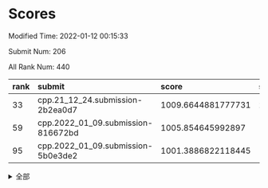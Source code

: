 # Scores

Modified Time: 2022-01-12 00:15:33

Submit Num: 206

All Rank Num: 440

| rank |               submit               |       score        |       sigma        | pk_num |
| :--- | :--------------------------------- | :----------------- | :----------------- | :----- |
| 33   | cpp.21_12_24.submission-2b2ea0d7   | 1009.6644881777731 | 2.7324013801139158 | 6      |
| 59   | cpp.2022_01_09.submission-816672bd | 1005.854645992897  | 1.8798103505361696 | 10     |
| 95   | cpp.2022_01_09.submission-5b0e3de2 | 1001.3886822118445 | 1.915377704102621  | 9      |


<details>
<summary>全部</summary>

| rank |                 submit                 |       score        |       sigma        | pk_num |
| :--- | :------------------------------------- | :----------------- | :----------------- | :----- |
| 1    | gobigger.level_3.submission_level_3_36 | 1017.7349664044608 | 3.520179754512343  | 6      |
| 2    | gobigger.level_3.submission_level_3_0  | 1013.9219251633133 | 2.2537733682025136 | 7      |
| 3    | gobigger.level_3.submission_level_3_28 | 1013.9067175314983 | 2.4861733746246184 | 10     |
| 4    | gobigger.level_3.submission_level_3_2  | 1013.8778445949537 | 2.5634271680500715 | 6      |
| 5    | gobigger.level_3.submission_level_3_25 | 1013.5442882014205 | 2.4358103910979607 | 9      |
| 6    | gobigger.level_3.submission_level_3_1  | 1013.1172056749195 | 2.233434867621086  | 10     |
| 7    | gobigger.level_3.submission_level_3_38 | 1012.7832985291099 | 2.4463615601081146 | 7      |
| 8    | gobigger.level_3.submission_level_3_44 | 1012.6932713019628 | 2.7520748879245733 | 8      |
| 9    | gobigger.level_3.submission_level_3_29 | 1012.5743419423143 | 2.1814465367841294 | 10     |
| 10   | gobigger.level_3.submission_level_3_4  | 1012.40707172617   | 2.136330123676347  | 8      |
| 11   | gobigger.level_3.submission_level_3_14 | 1012.3452171038307 | 2.3869824984858385 | 10     |
| 12   | gobigger.level_3.submission_level_3_21 | 1012.3004572830042 | 2.396831838964075  | 8      |
| 13   | gobigger.level_3.submission_level_3_45 | 1012.2053845819569 | 2.781085695944416  | 7      |
| 14   | gobigger.level_1.submission_level_1_35 | 1012.1879230599524 | 2.834797730957164  | 6      |
| 15   | gobigger.level_3.submission_level_3_15 | 1012.11477089805   | 2.2449993250643385 | 8      |
| 16   | gobigger.level_3.submission_level_3_22 | 1012.076148008349  | 1.7900582758460566 | 13     |
| 17   | gobigger.level_3.submission_level_3_35 | 1012.0446933826289 | 2.145783960647464  | 9      |
| 18   | gobigger.level_3.submission_level_3_20 | 1012.0271374329302 | 2.4294429076153885 | 7      |
| 19   | gobigger.level_3.submission_level_3_37 | 1011.6953923877612 | 2.282487574174901  | 8      |
| 20   | gobigger.level_3.submission_level_3_47 | 1011.6495183196921 | 2.120842282491319  | 8      |
| 21   | gobigger.level_3.submission_level_3_19 | 1011.0781919541904 | 2.0920825614506495 | 11     |
| 22   | gobigger.level_3.submission_level_3_18 | 1011.0695555344206 | 2.2284301996221387 | 8      |
| 23   | gobigger.level_3.submission_level_3_27 | 1011.0453832340988 | 2.075237871932928  | 10     |
| 24   | gobigger.level_3.submission_level_3_11 | 1010.9781679437821 | 2.2940062410288298 | 9      |
| 25   | gobigger.level_3.submission_level_3_17 | 1010.965239693633  | 2.122861536942605  | 9      |
| 26   | gobigger.level_3.submission_level_3_34 | 1010.9408042368193 | 2.6315168125522423 | 8      |
| 27   | gobigger.level_3.submission_level_3_7  | 1010.8292692990337 | 2.288250774345565  | 8      |
| 28   | gobigger.level_3.submission_level_3_5  | 1010.7889616555304 | 2.2928476706831677 | 7      |
| 29   | gobigger.level_3.submission_level_3_24 | 1010.772755505185  | 2.818192153008097  | 8      |
| 30   | gobigger.level_3.submission_level_3_12 | 1010.7405845581112 | 2.1120959004776045 | 10     |
| 31   | gobigger.level_3.submission_level_3_6  | 1010.5447365178285 | 1.8842373093337583 | 10     |
| 32   | gobigger.level_3.submission_level_3_13 | 1010.0408143831046 | 1.9689854830929103 | 11     |
| 33   | cpp.21_12_24.submission-2b2ea0d7       | 1009.6644881777731 | 2.7324013801139158 | 6      |
| 34   | gobigger.level_3.submission_level_3_40 | 1009.5960317580574 | 1.666153364270042  | 12     |
| 35   | gobigger.level_3.submission_level_3_42 | 1009.4720622304812 | 2.039622145393474  | 8      |
| 36   | gobigger.level_3.submission_level_3_26 | 1009.4501712398006 | 2.223028362503551  | 9      |
| 37   | gobigger.level_3.submission_level_3_46 | 1009.4097050769731 | 2.2387079115299864 | 6      |
| 38   | gobigger.level_3.submission_level_3_10 | 1009.2224405077186 | 2.24890594387338   | 6      |
| 39   | gobigger.level_3.submission_level_3_32 | 1008.986733972905  | 2.088939644788944  | 7      |
| 40   | gobigger.level_3.submission_level_3_41 | 1008.4055574843667 | 2.0297166451435045 | 9      |
| 41   | gobigger.level_3.submission_level_3_33 | 1008.3771993139212 | 2.0181596449119317 | 7      |
| 42   | gobigger.level_3.submission_level_3_3  | 1008.3034851909613 | 2.364766664007919  | 9      |
| 43   | gobigger.level_3.submission_level_3_8  | 1008.111789974672  | 2.5010842361359598 | 7      |
| 44   | gobigger.level_3.submission_level_3_16 | 1008.067416835388  | 2.11819962295886   | 9      |
| 45   | gobigger.level_3.submission_level_3_43 | 1008.0566847127964 | 2.0601556086681705 | 8      |
| 46   | gobigger.level_3.submission_level_3_23 | 1007.9908912331479 | 2.258003720102439  | 9      |
| 47   | gobigger.level_1.submission_level_1_27 | 1007.7142439153806 | 2.2179031669067504 | 6      |
| 48   | gobigger.level_3.submission_level_3_31 | 1007.6610815113937 | 2.236032607492571  | 11     |
| 49   | gobigger.level_1.submission_level_1_21 | 1007.6019564595922 | 2.0916302411111705 | 10     |
| 50   | gobigger.level_3.submission_level_3_49 | 1007.3311018365358 | 1.8883644077042732 | 9      |
| 51   | gobigger.jsonzb.submission_level_4_0   | 1007.1270982472444 | 1.7979828348310318 | 9      |
| 52   | gobigger.level_1.submission_level_1_41 | 1006.821227970053  | 2.3649416129871788 | 5      |
| 53   | gobigger.level_3.submission_level_3_48 | 1006.672408625631  | 2.4120439295560034 | 7      |
| 54   | gobigger.level_1.submission_level_1_25 | 1006.6710370786009 | 2.0406430248218506 | 8      |
| 55   | gobigger.level_3.submission_level_3_30 | 1006.3391627620008 | 2.06252023308732   | 9      |
| 56   | gobigger.level_3.submission_level_3_39 | 1006.335853579865  | 2.1724667973547866 | 9      |
| 57   | gobigger.level_3.submission_level_3_9  | 1006.2599437314142 | 2.425547620273266  | 8      |
| 58   | gobigger.level_1.submission_level_1_8  | 1005.8796490713992 | 2.078182235899445  | 7      |
| 59   | cpp.2022_01_09.submission-816672bd     | 1005.854645992897  | 1.8798103505361696 | 10     |
| 60   | gobigger.level_1.submission_level_1_30 | 1005.6511834579832 | 2.080763632589302  | 8      |
| 61   | gobigger.level_1.submission_level_1_3  | 1005.6296749791702 | 2.3218214934304635 | 7      |
| 62   | gobigger.level_1.submission_level_1_9  | 1005.5782611368512 | 1.7988829070313033 | 10     |
| 63   | gobigger.level_1.submission_level_1_18 | 1005.4528719602713 | 2.0697505956460316 | 8      |
| 64   | gobigger.level_1.submission_level_1_1  | 1005.3911795524182 | 3.21823140620295   | 5      |
| 65   | gobigger.level_1.submission_level_1_13 | 1005.2823866703287 | 1.823614976084114  | 8      |
| 66   | gobigger.level_1.submission_level_1_36 | 1004.7732971656368 | 1.9583067419877125 | 10     |
| 67   | gobigger.level_1.submission_level_1_29 | 1004.7704506369746 | 2.0513406621107872 | 9      |
| 68   | gobigger.level_1.submission_level_1_2  | 1004.3248452810382 | 1.9754049704387397 | 9      |
| 69   | gobigger.level_1.submission_level_1_5  | 1004.2941663121092 | 1.9550580303551015 | 10     |
| 70   | gobigger.level_1.submission_level_1_44 | 1004.2799080317469 | 2.0125487973184066 | 9      |
| 71   | gobigger.level_1.submission_level_1_47 | 1004.2353506652129 | 2.369306349406864  | 8      |
| 72   | gobigger.level_1.submission_level_1_6  | 1004.1817841347771 | 2.14041403669398   | 8      |
| 73   | gobigger.level_1.submission_level_1_33 | 1004.1356684197063 | 1.9740950585855026 | 9      |
| 74   | gobigger.level_1.submission_level_1_14 | 1004.0340884180974 | 2.6899613915711402 | 5      |
| 75   | gobigger.level_1.submission_level_1_17 | 1003.5418714357822 | 2.2551935462990236 | 7      |
| 76   | gobigger.level_1.submission_level_1_4  | 1003.5316942325135 | 1.8357206829484238 | 10     |
| 77   | gobigger.level_1.submission_level_1_31 | 1003.3090247898226 | 1.738281478344421  | 11     |
| 78   | gobigger.level_1.submission_level_1_34 | 1003.1720242832946 | 1.9166366715353622 | 8      |
| 79   | gobigger.level_1.submission_level_1_24 | 1003.1305547740363 | 2.0387978461671366 | 9      |
| 80   | gobigger.level_1.submission_level_1_46 | 1002.7444982097135 | 2.106173820301854  | 7      |
| 81   | gobigger.level_1.submission_level_1_42 | 1002.7310770269264 | 1.7718247533247231 | 9      |
| 82   | gobigger.level_1.submission_level_1_16 | 1002.6151735897253 | 2.1382095526559275 | 7      |
| 83   | gobigger.level_1.submission_level_1_7  | 1002.576723722553  | 1.7858479519685186 | 11     |
| 84   | gobigger.level_1.submission_level_1_15 | 1002.568328053067  | 1.9147960411737168 | 9      |
| 85   | gobigger.level_1.submission_level_1_22 | 1002.4497249371196 | 2.3197165885922715 | 6      |
| 86   | gobigger.level_1.submission_level_1_37 | 1002.4240115269672 | 2.11009051362698   | 9      |
| 87   | gobigger.level_1.submission_level_1_39 | 1002.3755365248736 | 1.7853388616748738 | 10     |
| 88   | gobigger.level_1.submission_level_1_43 | 1002.3624442367955 | 1.7392629924299754 | 11     |
| 89   | gobigger.level_1.submission_level_1_45 | 1002.1643524523996 | 1.9147653039862265 | 9      |
| 90   | gobigger.level_1.submission_level_1_12 | 1002.108307147575  | 1.9905953288286866 | 9      |
| 91   | gobigger.level_1.submission_level_1_32 | 1001.9406790451143 | 2.0821819088457927 | 7      |
| 92   | gobigger.level_1.submission_level_1_49 | 1001.6551994127151 | 1.7294077851409977 | 13     |
| 93   | gobigger.level_1.submission_level_1_20 | 1001.6390760693939 | 1.8314039130585091 | 8      |
| 94   | gobigger.level_1.submission_level_1_38 | 1001.5914911906054 | 2.11758917661913   | 7      |
| 95   | cpp.2022_01_09.submission-5b0e3de2     | 1001.3886822118445 | 1.915377704102621  | 9      |
| 96   | gobigger.level_1.submission_level_1_23 | 1001.2795334314198 | 1.7245902188966027 | 12     |
| 97   | gobigger.level_1.submission_level_1_28 | 1001.2360854169418 | 1.9428116142793577 | 9      |
| 98   | gobigger.level_1.submission_level_1_19 | 1001.20686096063   | 2.103528082344035  | 6      |
| 99   | gobigger.level_1.submission_level_1_48 | 1000.9330160053732 | 1.8844358736302516 | 7      |
| 100  | gobigger.level_1.submission_level_1_26 | 1000.8704837264506 | 2.358038658127488  | 7      |
| 101  | gobigger.level_1.submission_level_1_11 | 1000.5946745981629 | 1.7782105690836045 | 10     |
| 102  | gobigger.level_1.submission_level_1_0  | 1000.4155312719597 | 1.7808801510456627 | 10     |
| 103  | gobigger.level_1.submission_level_1_10 | 999.8274431422449  | 2.251187246414242  | 7      |
| 104  | gobigger.random.submission_random_46   | 999.1694386429174  | 1.8757160445734933 | 7      |
| 105  | gobigger.level_2.submission_level_2_27 | 998.9070077193721  | 2.17151159719423   | 5      |
| 106  | gobigger.level_1.submission_level_1_40 | 998.7345047945063  | 2.2468232384079947 | 8      |
| 107  | gobigger.random.submission_random_49   | 998.5088932110624  | 1.6733742606206528 | 10     |
| 108  | gobigger.random.submission_random_31   | 998.3972813270075  | 2.0428476002277085 | 8      |
| 109  | gobigger.level_2.submission_level_2_31 | 998.3101111249803  | 1.9044258714972175 | 9      |
| 110  | gobigger.random.submission_random_0    | 998.1763477431102  | 1.7994817284818432 | 9      |
| 111  | gobigger.random.submission_random_17   | 998.1262710036514  | 1.8035253482286728 | 9      |
| 112  | gobigger.random.submission_random_9    | 997.9932108421293  | 1.9323207710997456 | 8      |
| 113  | gobigger.random.submission_random_24   | 997.871424543711   | 1.798325992131425  | 10     |
| 114  | gobigger.random.submission_random_26   | 997.848878409313   | 1.8974362964330995 | 8      |
| 115  | gobigger.random.submission_random_19   | 997.8050549860836  | 2.3827304209536018 | 5      |
| 116  | gobigger.random.submission_random_39   | 997.6793915241636  | 2.1870106100118747 | 6      |
| 117  | gobigger.level_2.submission_level_2_21 | 997.6251047103477  | 2.1073240204102395 | 7      |
| 118  | gobigger.random.submission_random_14   | 997.6160828950706  | 2.023336557334085  | 9      |
| 119  | gobigger.random.submission_random_8    | 997.5741458351154  | 1.8589520722790107 | 10     |
| 120  | gobigger.random.submission_random_29   | 997.563018119471   | 1.7589905062784361 | 9      |
| 121  | gobigger.random.submission_random_15   | 997.5231016610106  | 1.9828506554989525 | 8      |
| 122  | gobigger.random.submission_random_2    | 997.5154371534401  | 1.8104820884325652 | 11     |
| 123  | gobigger.random.submission_random_35   | 997.444453624568   | 2.0392442998472364 | 9      |
| 124  | gobigger.random.submission_random_30   | 997.1967404875603  | 2.135432152788405  | 7      |
| 125  | gobigger.random.submission_random_13   | 997.1612754972305  | 1.9722081336907056 | 8      |
| 126  | gobigger.random.submission_random_18   | 997.1397427752984  | 1.8677020711446133 | 7      |
| 127  | gobigger.random.submission_random_22   | 997.0184558085282  | 2.070357759593365  | 6      |
| 128  | gobigger.random.submission_random_5    | 996.855770279043   | 1.9617706546632823 | 8      |
| 129  | gobigger.level_2.submission_level_2_49 | 996.7491582101917  | 2.1104688766160655 | 9      |
| 130  | gobigger.level_2.submission_level_2_32 | 996.5761440408496  | 2.1606180412355447 | 8      |
| 131  | gobigger.random.submission_random_1    | 996.5011867300163  | 2.33116061068385   | 7      |
| 132  | gobigger.random.submission_random_7    | 996.4220508235613  | 1.9855273670670104 | 9      |
| 133  | gobigger.random.submission_random_36   | 996.2470858266529  | 2.3436920803396015 | 7      |
| 134  | gobigger.random.submission_random_44   | 996.192036518422   | 1.8062028346621075 | 10     |
| 135  | gobigger.random.submission_random_40   | 996.1853486332088  | 1.7627617145333472 | 8      |
| 136  | gobigger.level_2.submission_level_2_19 | 996.1287994290774  | 2.093547659656199  | 7      |
| 137  | gobigger.random.submission_random_4    | 996.1061266533483  | 1.8443315828812077 | 9      |
| 138  | gobigger.random.submission_random_45   | 996.0638189061181  | 1.9576426183659477 | 8      |
| 139  | gobigger.random.submission_random_25   | 995.9355682294965  | 1.8618920993203392 | 9      |
| 140  | gobigger.random.submission_random_21   | 995.925945416403   | 2.256243942107995  | 8      |
| 141  | gobigger.random.submission_random_38   | 995.9233166492605  | 2.049593592768261  | 8      |
| 142  | gobigger.level_2.submission_level_2_33 | 995.8555486924597  | 1.8474582279039893 | 10     |
| 143  | gobigger.random.submission_random_43   | 995.7417123542708  | 1.8808334753428775 | 8      |
| 144  | gobigger.random.submission_random_32   | 995.7100664996493  | 2.202042143800424  | 8      |
| 145  | gobigger.random.submission_random_10   | 995.6774490347838  | 2.062525408595026  | 9      |
| 146  | gobigger.level_2.submission_level_2_38 | 995.488688504861   | 2.1633348085555673 | 8      |
| 147  | gobigger.random.submission_random_6    | 995.476688622711   | 1.9097414224130704 | 10     |
| 148  | gobigger.random.submission_random_11   | 995.4316633771812  | 2.0384869266965238 | 9      |
| 149  | gobigger.random.submission_random_41   | 995.4246640713154  | 1.8826679331745988 | 9      |
| 150  | gobigger.level_2.submission_level_2_12 | 995.250753213418   | 2.136010039440146  | 6      |
| 151  | gobigger.random.submission_random_20   | 995.1074522233337  | 2.031720690247688  | 9      |
| 152  | gobigger.level_2.submission_level_2_40 | 994.9938765209846  | 1.9792881194192486 | 10     |
| 153  | gobigger.random.submission_random_34   | 994.862585771472   | 1.9561580801308238 | 10     |
| 154  | gobigger.level_2.submission_level_2_35 | 994.6455701543671  | 1.7979621203006892 | 9      |
| 155  | gobigger.random.submission_random_48   | 994.5459652448345  | 1.936652761951981  | 8      |
| 156  | gobigger.level_2.submission_level_2_24 | 994.473560551926   | 2.3917406565784565 | 7      |
| 157  | gobigger.random.submission_random_28   | 994.4034474176837  | 1.91147676449773   | 9      |
| 158  | gobigger.random.submission_random_27   | 994.3900750209665  | 1.7773271118056946 | 11     |
| 159  | gobigger.level_2.submission_level_2_25 | 994.1076838679699  | 2.0271391098735663 | 10     |
| 160  | gobigger.level_2.submission_level_2_0  | 994.0610144958596  | 1.6705200416552093 | 12     |
| 161  | gobigger.random.submission_random_47   | 993.9614808450707  | 2.0348466869398285 | 9      |
| 162  | gobigger.random.submission_random_16   | 993.8833994314938  | 2.1235903468137964 | 7      |
| 163  | gobigger.random.submission_random_42   | 993.6961639858379  | 2.0901457485764907 | 8      |
| 164  | gobigger.level_2.submission_level_2_36 | 993.6738082951949  | 1.8222700335217932 | 9      |
| 165  | gobigger.level_2.submission_level_2_11 | 993.670626584277   | 2.1615574964909823 | 9      |
| 166  | gobigger.random.submission_random_23   | 993.5869788309384  | 1.885666959932648  | 8      |
| 167  | gobigger.level_2.submission_level_2_17 | 993.4962323538575  | 1.8220257717542867 | 11     |
| 168  | gobigger.random.submission_random_33   | 993.4922947821982  | 2.0577395106409715 | 8      |
| 169  | gobigger.level_2.submission_level_2_15 | 993.3628880387502  | 2.2635233694466357 | 8      |
| 170  | gobigger.level_2.submission_level_2_37 | 993.3407764795858  | 1.9838433017362525 | 10     |
| 171  | gobigger.random.submission_random_12   | 993.3008366804122  | 1.896238509251505  | 12     |
| 172  | gobigger.level_2.submission_level_2_26 | 993.2637766018639  | 1.8350881989122374 | 12     |
| 173  | gobigger.level_2.submission_level_2_16 | 993.1327554470163  | 2.083098141486591  | 9      |
| 174  | gobigger.level_2.submission_level_2_29 | 992.946562166117   | 2.4940613762979638 | 5      |
| 175  | gobigger.level_2.submission_level_2_10 | 992.9060772484543  | 1.89002325979936   | 9      |
| 176  | gobigger.random.submission_random_3    | 992.9033970829083  | 1.792255627382535  | 10     |
| 177  | gobigger.level_2.submission_level_2_42 | 992.8961819622782  | 2.0739105651291827 | 10     |
| 178  | gobigger.level_2.submission_level_2_34 | 992.8237059855759  | 2.2364474840314803 | 8      |
| 179  | gobigger.level_2.submission_level_2_23 | 992.7671097998247  | 2.368824125367509  | 6      |
| 180  | gobigger.level_2.submission_level_2_43 | 992.7101595809825  | 1.7090811957641614 | 11     |
| 181  | gobigger.level_2.submission_level_2_5  | 992.3422877147026  | 2.064721749801876  | 12     |
| 182  | gobigger.level_2.submission_level_2_48 | 992.3347273299597  | 2.1747903929393564 | 8      |
| 183  | gobigger.level_2.submission_level_2_30 | 992.2299291872396  | 1.8015402651238426 | 11     |
| 184  | gobigger.level_2.submission_level_2_47 | 992.1718372771326  | 2.0110275917686624 | 9      |
| 185  | gobigger.level_2.submission_level_2_3  | 992.1188353285584  | 1.9125568010082385 | 10     |
| 186  | gobigger.level_2.submission_level_2_20 | 991.8548005404516  | 2.0571768568296656 | 8      |
| 187  | gobigger.level_2.submission_level_2_46 | 991.8477338583222  | 2.084627189116531  | 9      |
| 188  | gobigger.level_2.submission_level_2_14 | 991.4224788525713  | 1.940597827720432  | 8      |
| 189  | gobigger.random.submission_random_37   | 991.3617413771368  | 1.8779424637450879 | 10     |
| 190  | gobigger.level_2.submission_level_2_6  | 991.2640222888282  | 2.308662070515628  | 7      |
| 191  | gobigger.level_2.submission_level_2_2  | 991.1996774269962  | 2.1599828704624744 | 11     |
| 192  | gobigger.level_2.submission_level_2_7  | 991.1895733400048  | 2.3725211282587946 | 8      |
| 193  | gobigger.level_2.submission_level_2_28 | 990.5311783173662  | 2.4194133149996357 | 9      |
| 194  | gobigger.level_2.submission_level_2_1  | 990.4177893638421  | 2.831909832352     | 8      |
| 195  | gobigger.level_2.submission_level_2_18 | 989.9687730774212  | 2.050700932595747  | 12     |
| 196  | gobigger.level_2.submission_level_2_22 | 989.733013199653   | 2.29039546294224   | 9      |
| 197  | gobigger.none.submission_none_1        | 989.578641186815   | 2.258948389909825  | 9      |
| 198  | gobigger.level_2.submission_level_2_44 | 989.1718595559814  | 2.111732740562461  | 9      |
| 199  | gobigger.level_2.submission_level_2_39 | 988.8793602199227  | 2.617837222382117  | 8      |
| 200  | gobigger.level_2.submission_level_2_4  | 988.6201761754318  | 2.35063858896288   | 8      |
| 201  | gobigger.level_2.submission_level_2_13 | 988.1609597146288  | 2.323342775899171  | 8      |
| 202  | gobigger.level_2.submission_level_2_41 | 988.1289496538384  | 2.272650173391226  | 9      |
| 203  | gobigger.level_2.submission_level_2_8  | 987.104291859152   | 2.5304940059441456 | 9      |
| 204  | gobigger.level_2.submission_level_2_9  | 986.5767329495216  | 3.0238275135768125 | 5      |
| 205  | gobigger.level_2.submission_level_2_45 | 986.5150830688376  | 2.7728759787393487 | 6      |
| 206  | gobigger.none.submission_none_0        | 980.0301642461483  | 2.727275283348889  | 10     |

</details>